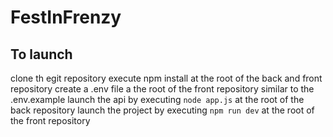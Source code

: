 # FestInFrenzy

## To launch 
clone th egit repository
execute npm install at the root of the back and front repository
create a .env file a the root of the front repository similar to the .env.example
launch the api by executing `node app.js` at the root of the back repository
launch the project by executing `npm run dev` at the root of the front repository
